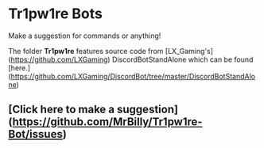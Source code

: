 # Tr1pw1re Bots

Make a suggestion for commands or anything!

The folder **Tr1pw1re** features source code from [LX_Gaming's] (https://github.com/LXGaming) DiscordBotStandAlone which can be found [here.] (https://github.com/LXGaming/DiscordBot/tree/master/DiscordBotStandAlone)

## [Click here to make a suggestion] (https://github.com/MrBilly/Tr1pw1re-Bot/issues)
